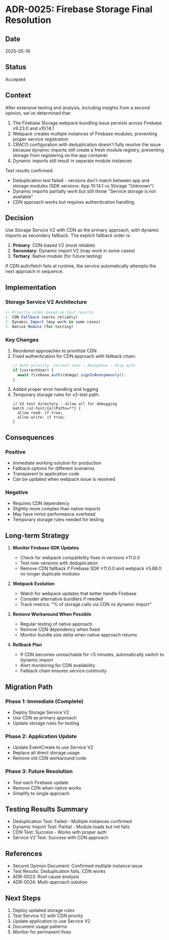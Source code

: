 # ADR-0025: Firebase Storage Final Resolution

## Date
2025-05-16

## Status
Accepted

## Context
After extensive testing and analysis, including insights from a second opinion, we've determined that:

1. The Firebase Storage webpack bundling issue persists across Firebase v9.23.0 and v10.14.1
2. Webpack creates multiple instances of Firebase modules, preventing proper service registration
3. CRACO configuration with deduplication doesn't fully resolve the issue because dynamic imports still create a fresh module registry, preventing storage from registering on the app container
4. Dynamic imports still result in separate module instances

Test results confirmed:
- Deduplication test failed - versions don't match between app and storage modules (SDK versions: App 10.14.1 vs Storage "Unknown")
- Dynamic imports partially work but still throw "Service storage is not available"
- CDN approach works but requires authentication handling

## Decision
Use Storage Service V2 with CDN as the primary approach, with dynamic imports as secondary fallback. The explicit fallback order is:

1. **Primary**: CDN-based V2 (most reliable)
2. **Secondary**: Dynamic import V2 (may work in some cases)
3. **Tertiary**: Native module (for future testing)

If CDN auth/fetch fails at runtime, the service automatically attempts the next approach in sequence.

## Implementation

### Storage Service V2 Architecture
```typescript
// Priority order based on test results
1. CDN Fallback (works reliably)
2. Dynamic Import (may work in some cases)
3. Native Module (for testing)
```

### Key Changes
1. Reordered approaches to prioritize CDN
2. Fixed authentication for CDN approach with fallback chain:
   ```typescript
   // Auth priority: Current user → Anonymous → Skip auth
   if (currentUser) {
     await firebase.auth(cdnApp).signInAnonymously();
   }
   ```
3. Added proper error handling and logging
4. Temporary storage rules for v2-test path:
   ```
   // V2 test directory - allow all for debugging
   match /v2-test/{allPaths=**} {
     allow read: if true;
     allow write: if true;
   }
   ```

## Consequences

### Positive
- Immediate working solution for production
- Fallback options for different scenarios
- Transparent to application code
- Can be updated when webpack issue is resolved

### Negative
- Requires CDN dependency
- Slightly more complex than native imports
- May have minor performance overhead
- Temporary storage rules needed for testing

## Long-term Strategy

1. **Monitor Firebase SDK Updates**
   - Check for webpack compatibility fixes in versions ≥11.0.0
   - Test new versions with deduplication
   - Remove CDN fallback if Firebase SDK ≥11.0.0 and webpack ≥5.88.0 no longer duplicate modules

2. **Webpack Evolution**
   - Watch for webpack updates that better handle Firebase
   - Consider alternative bundlers if needed
   - Track metrics: "% of storage calls via CDN vs dynamic import"

3. **Remove Workaround When Possible**
   - Regular testing of native approach
   - Remove CDN dependency when fixed
   - Monitor bundle size delta when native approach returns

4. **Rollback Plan**
   - If CDN becomes unreachable for >5 minutes, automatically switch to dynamic import
   - Alert monitoring for CDN availability
   - Fallback chain ensures service continuity

## Migration Path

### Phase 1: Immediate (Complete)
- Deploy Storage Service V2
- Use CDN as primary approach
- Update storage rules for testing

### Phase 2: Application Update
- Update EventCreate to use Service V2
- Replace all direct storage usage
- Remove old CDN workaround code

### Phase 3: Future Resolution
- Test each Firebase update
- Remove CDN when native works
- Simplify to single approach

## Testing Results Summary
- Deduplication Test: Failed - Multiple instances confirmed
- Dynamic Import Test: Partial - Module loads but init fails
- CDN Test: Success - Works with proper auth
- Service V2 Test: Success with CDN approach

## References
- Second Opinion Document: Confirmed multiple instance issue
- Test Results: Deduplication fails, CDN works
- ADR-0023: Root cause analysis
- ADR-0024: Multi-approach solution

## Next Steps
1. Deploy updated storage rules
2. Test Service V2 with CDN priority
3. Update application to use Service V2
4. Document usage patterns
5. Monitor for permanent fixes